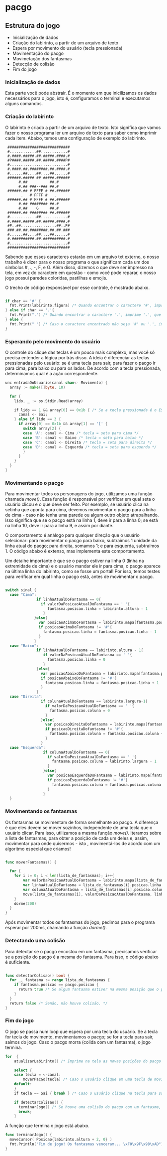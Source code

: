 # pacgo

## Estrutura do jogo

- Inicialização de dados
- Criação do labirinto, a partir de um arquivo de texto
- Espera por movimento do usuário (tecla pressionada)
- Movimentação do pacgo
- Movimetação dos fantasmas
- Detecção de colisão
- Fim do jogo


### Inicialização de dados
 Esta parte você pode abstrair. É o momento em que inicilizamos os dados necessários para o jogo, isto é, configuramos o terminal e executamos alguns comandos.

### Criação do labirinto
 O labirinto é criado a partir de um arquivo de texto. Isto significa que vamos fazer o nosso programa ler um arquivo de texto para saber como imprimir cada item. Abaixo, temos uma configuração de exemplo do labirinto.

```
 ############################
 #............##............#
 #.####.#####.##.#####.####.#
 #P####.#####.##.#####.####P#
 #..........................#
 #.####.##.########.##.####.#
 #......##....##....##......#
 ######.##### ## #####.######
      #.##          ##.#
      #.## ###--### ##.#
 ######.## # FFFF # ##.######
       .   # FFFF #   .      
 ######.## # FFFF # ##.######
      #.## ######## ##.#
      #.##    G     ##.#     
 ######.## ######## ##.######
 #............##............#
 #.####.#####.##.#####.####.#
 #P..##................##..P#
 ###.##.##.########.##.##.###
 #......##....##....##......#
 #.##########.##.##########.#
 #..........................#
 ############################
```
Sabendo que esses caracteres estarão em um arquivo txt externo, o nosso trabalho é dizer para o nosso programa o que significam cada um dos símbolos #, ., -, F, e G. Além disso, dizemos o que deve ser impresso na tela, em vez do caractere em questão - como você pode reparar, o nosso jogo possui paredes coloridas, pastilhas e emojis.

O trecho de código responsável por esse controle, é mostrado abaixo.

``` go

if char == '#' {
  fmt.Print(labirinto.figura) /* Quando encontrar o caractere '#', imprime a figura do labirinto, ou seja, a parede. */
} else if char == '.'{
  fmt.Print(".") /* Quando encontrar o caractere '.', imprime '.', que corresponde a uma pastilha do jogo. */
} else {
  fmt.Print(" ") /* Caso o caractere encontrado não seja '#' ou '.', imprime um espaço em branco. */
}

```


### Esperando pelo movimento do usuário
O controle do clique das teclas é um pouco mais complexo, mas você só precisa entender a lógica por trás disso. A ideia é diferenciar as teclas pressionadas pelo usuário: se é uma tecla para sair, para fazer o pacgo ir para cima, para baixo ou para os lados. De acordo com a tecla pressionada, determinamos qual é a ação correspondente.

```go
unc entradaDoUsuario(canal chan<- Movimento) {
  array := make([]byte, 10)

  for {
    lido, _ := os.Stdin.Read(array)

    if lido == 1 && array[0] == 0x1b { /* Se a tecla pressionada é o ESC, sai do jogo. */
      canal <- Sai;
    } else if lido == 3 {
      if array[0] == 0x1b && array[1] == '[' {
        switch array[2] {
        case 'A': canal <- Cima /* tecla = seta para cima */
        case 'B': canal <- Baixo /* tecla = seta para baixo */
        case 'C': canal <- Direita /* tecla = seta para direita */
        case 'D': canal <- Esquerda /* tecla = seta para esquerda */
        }
      }
    }
  }
}

```


### Movimentando o pacgo

Para movimentar todos os personagens do jogo, utilizamos uma função chamada *move()*. Essa função é responsável por verificar em qual seta o usuário clicou e o que deve ser feito. Por exemplo, se usuário clica na setinha que aponta para cima, devemos movimentar o pacgo para a linha de cima - caso não tenha uma parede ou algum outro objeto atrapalhando. Isso significa que se o pacgo está na linha 1, deve ir para a linha 0; se está na linha 10, deve ir para a linha 9, e assim por diante.

O comportamento é análogo para qualquer direção que o usuário selecionar: para movimentar o pacgo para baixo, subtraimos 1 unidade da linha atual do pacgo; para direita, somamos 1; e para esquerda, subtraímos 1. O código abaixo é extenso, mas implementa este comportamento.

Um detalhe importante é que se o pacgo estiver na linha 0 (linha na extremidade de cima) e o usuário mandar ele ir para cima, o pacgo aparece na última linha do labirinto, como se fosse um portal! Por isso, temos testes para verificar em qual linha o pacgo está, antes de movimentar o pacgo.

```go

switch sinal {
  case "Cima":
              if linhaAtualDoFantasma == 0{
                if valorDaPosicaoAtualDoFantasma == ' '{
                   fantasma.posicao.linha = labirinto.altura - 1
                 }
             }else{
               var posicaoAcimaDoFantasma = labirinto.mapa[fantasma.posicao.linha - 1][fantasma.posicao.coluna]
               if posicaoAcimaDoFantasma != '#'{
                 fantasma.posicao.linha = fantasma.posicao.linha - 1
               }
             }
  case "Baixo":
              if linhaAtualDoFantasma == labirinto.altura - 1{
                 if valorDaPosicaoAtualDoFantasma == ' '{
                   fantasma.posicao.linha = 0
                 }
              }else{
                var posicaoAbaixoDoFantasma = labirinto.mapa[fantasma.posicao.linha + 1][fantasma.posicao.coluna]
                if posicaoAbaixoDoFantasma != '#'{
                  fantasma.posicao.linha = fantasma.posicao.linha + 1
                }
              }
  case "Direita":
                if colunaAtualDoFantasma == labirinto.largura-1{
                  if valorDaPosicaoAtualDoFantasma == ' '{
                    fantasma.posicao.coluna = 0
                  }
                }else{
                  var posicaoDireitaDofantasma = labirinto.mapa[fantasma.posicao.linha][fantasma.posicao.coluna + 1]
                  if posicaoDireitaDofantasma != '#'{
                    fantasma.posicao.coluna = fantasma.posicao.coluna + 1
                  }
                }
  case "Esquerda":
                 if colunaAtualDoFantasma == 0{
                   if valorDaPosicaoAtualDoFantasma == ' '{
                     fantasma.posicao.coluna = labirinto.largura - 1
                   }
                 }else{
                   var posicaoEsquerdaDoFantasma = labirinto.mapa[fantasma.posicao.linha][fantasma.posicao.coluna - 1]
                   if posicaoEsquerdaDoFantasma != '#'{
                     fantasma.posicao.coluna = fantasma.posicao.coluna - 1
                   }
                 }
  }

```

### Movimentando os fantasmas

 Os fantasmas se movimentam de forma semelhante ao pacgo. A diferença é que eles devem se mover sozinhos, independente de uma tecla que o usuário clicar. Para isso, utilizamos a mesma função *move()*.
 Iteramos sobre a lista de fantasmas, para obter a posição de cada um deles e, assim, movimentar para onde quisermos - isto , movimentá-los de acordo com um algoritmo especial que criamos!


```go

func moverFantasmas() {

  for {
    for i := 0; i < len(lista_de_fantasmas); i++{
        var valorDaPosicaoAtualDoFantasma = labirinto.mapa[lista_de_fantasmas[i].posicao.linha][lista_de_fantasmas[i].posicao.coluna]
        var linhaAtualDoFantasma = lista_de_fantasmas[i].posicao.linha
        var colunaAtualDoFantasma = lista_de_fantasmas[i].posicao.coluna
        move(lista_de_fantasmas[i], valorDaPosicaoAtualDoFantasma, linhaAtualDoFantasma, colunaAtualDoFantasma)
    }
    dorme(200)
  }
}

```

Após movimentar todos os fantasmas do jogo, pedimos para o programa esperar por 200ms, chamando a função *dorme()*.


### Detectando uma colisão
Para detectar se o pacgo encostou em um fantasma, precisamos verificar se a posição do pacgo é a mesma do fantasma. Para isso, o código abaixo é suficiente.

```go

func detectarColisao() bool {
  for _, fantasma := range lista_de_fantasmas {
    if fantasma.posicao == pacgo.posicao {
      return true /* Se algum fantasma estiver na mesma posição que o pacgo, houve uma colisão. */
    }
  }
  return false /* Senão, não houve colisão. */
}


```


### Fim do jogo
O jogo se passa num loop que espera por uma tecla do usuário. Se a tecla for tecla de movimento, movimentamos o pacgo; se for a tecla para sair, saímos do jogo. Caso o pacgo morra (colida com um fantasma), o jogo termina.

```go
for  {
    atualizarLabirinto() /* Imprime na tela as novas posições do pacgo e dos fantasmas. */

    select {
    case tecla = <-canal:
        moverPacGo(tecla) /* Caso o usuário clique em uma tecla de movimento, movimenta o pacgo na direção desejada. */
    default:
    }
    if tecla == Sai { break } /* Caso o usuário clique na tecla para sair, sai do jogo. */

    if detectarColisao() {
      terminarJogo() /* Se houve uma colisão do pacgo com um fantasma, termina o jogo. */
      break;
    }
```

A função que termina o jogo está abaixo.
```go
func terminarJogo() {
  moveCursor( Posicao{labirinto.altura + 2, 0} )
  fmt.Println("Fim de jogo! Os fantasmas venceram... \xF0\x9F\x98\xAD")
}
```
